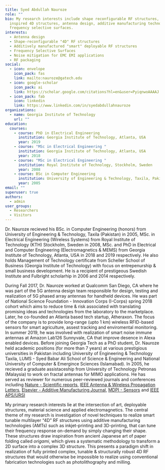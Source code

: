 ```yaml
---
title: Syed Abdullah Nauroze
role: ""
bio: My research interests include shape reconfigurable RF structures, origami
  inspired 4D structures, antenna design, additive manufacturing technologies &
  frequency selective surfaces.
interests:
  - Antenna design
  - Shape-reconfigurable "4D" RF structures
  - Additively manufactured "smart" deployable RF structures
  - Frequency Selective Surfaces
  - Noise mitigation for EMC EMI applications
  - RF packaging
social:
  - icon: envelope
    icon_pack: fas
    link: mailto:nauroze@gatech.edu
  - icon: google-scholar
    icon_pack: ai
    link: https://scholar.google.com/citations?hl=en&user=PyiqnwoAAAAJ
  - icon_pack: fab
    icon: linkedin
    link: https://www.linkedin.com/in/syedabdullahnauroze
organizations:
  - name: Georgia Institute of Technology
    url: ""
education:
  courses:
    - course: PhD in Electrical Engineering
      institution: Georgia Institute of Technology, Atlanta, USA
      year: 2019
    - course: "MSc in Electrical Engineering "
      institution: Georgia Institute of Technology, Atlanta, USA
      year: 2018
    - course: "MSc in Electrical Engineering "
      institution: Royal Institute of Technology, Stockholm, Sweden
      year: 2008
    - course: BSc in Computer Engineering
      institution: University of Engineering & Technology, Taxila, Pakistan
      year: 2005
email: ""
superuser: true
authors:
  - admin
user_groups:
  - Researchers
  - Visitors
---
```

Dr. Nauroze recieved his BSc. in Computer Engineering (honors) from University of Engineering & Technology, Taxila (Pakistan) in 2005, MSc. in Electrical Engineering (Wireless Systems) from Royal Institute of Technology (KTH) Stockholm, Sweden in 2008, MSc. and PhD in Electrical and Computer Engineering (Electromagnetics & MEMS) from Georgia Institute of Technology, Atlanta, USA in 2018 and 2019 respectively. He also holds Management of Technology certificate from Scheller School of Business (Georgia Institute of Technology) with focus on entrepenurship & small business development. He is a recipient of prestigeous Swedish Institute and Fulbright scholarhip in 2006 and 2014 respectively.

During Fall 2017, Dr. Nauroze worked at Qualcomm San Diego, CA where he was part of the 5G antenna design team responsible for design, testing and realization of 5G phased array antennas for handheld devices. He was part of National Science Foundation - Innovation Corps (I-Corps) spring 2018 cohort which aims to reduce time & risk associated with translating promising ideas and technologies from the laboratory to the marketplace. Later, he co-founded an Atlanta based tech startup, Atheraxon. The focus of the company is to provide long-range (upto 1 km) wireless RFID-based sensors for smart agriculture, assest tracking and enviromental monitoring. In summer 2019, he was involved with realization of smart noise immune antennas at Amazon Lab126 Sunnyvale, CA that improve desence in Alexa enabled devices. Before joining Georgia Tech as a PhD student, Dr. Nauroze held academic positions (for more than 7 years) at various prestigious universities in Pakistan including University of Engineering & Technology Taxila, LUMS - Syed Babar Ali School of Science & Engineering and National University of Computer & Emergince Sciences (Islamabad). In 2005, he recieved a graduate assistaceship from University of Technology Petronas (Malaysia) to work on fractal antennas for MIMO applications. He has served as reviewer for numerous peer-reviewed journals and conferences including [Nature - Scientific reports](https://www.nature.com/srep/), [IEEE Antenna & Wireless Propagation Letters](https://ieeexplore.ieee.org/document/6474549), [Elsevier - Additive Manufacturing Journal](https://www.journals.elsevier.com/additive-manufacturing), [MDPI - Sensors](https://www.mdpi.com/journal/sensors) and [IEEE APS/URSI](https://www.ieeeaps.org)

My primary research interests lie at the intersection of art, deployable structures, material science and applied electromagnetics. The central theme of my research is investigation of novel techniques to realize smart tunable multilayer “4D” RF structures using additive manufacturing technologies (AMTs) such as inkjet-printing and 3D-printing, that can tune their frequency response on-demand by simply changing their shape. These structures draw inspiration from ancient Japanese art of paper folding called *origami*, which gives a systematic methodology to transform a 2D surface into a complex 3D structure. This presents a paradigm shift in realization of fully printed complex, tunable & structurally robust 4D RF structures that would otherwise be impossible to realize using conventional fabrication technologies such as photolithography and milling.
